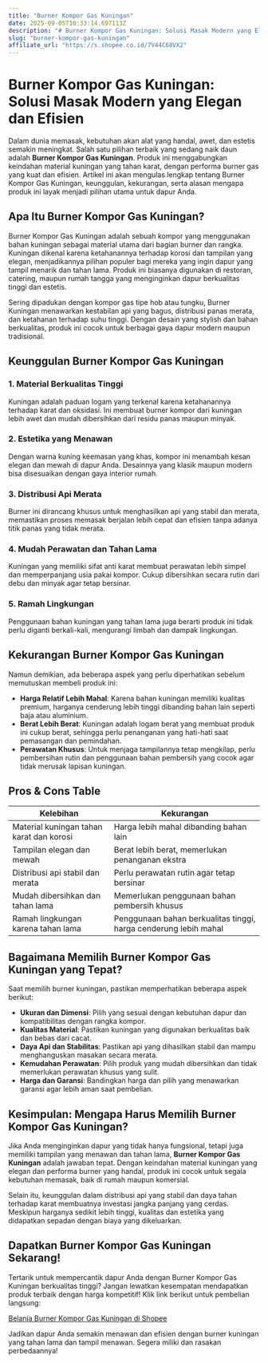 ```yaml
---
title: "Burner Kompor Gas Kuningan"
date: 2025-09-05T10:33:14.697113Z
description: "# Burner Kompor Gas Kuningan: Solusi Masak Modern yang Elegan dan Efisien..."
slug: "burner-kompor-gas-kuningan"
affiliate_url: "https://s.shopee.co.id/7V44C68VX2"
---
```

# Burner Kompor Gas Kuningan: Solusi Masak Modern yang Elegan dan Efisien

Dalam dunia memasak, kebutuhan akan alat yang handal, awet, dan estetis semakin meningkat. Salah satu pilihan terbaik yang sedang naik daun adalah **Burner Kompor Gas Kuningan**. Produk ini menggabungkan keindahan material kuningan yang tahan karat, dengan performa burner gas yang kuat dan efisien. Artikel ini akan mengulas lengkap tentang Burner Kompor Gas Kuningan, keunggulan, kekurangan, serta alasan mengapa produk ini layak menjadi pilihan utama untuk dapur Anda.

## Apa Itu Burner Kompor Gas Kuningan?

Burner Kompor Gas Kuningan adalah sebuah kompor yang menggunakan bahan kuningan sebagai material utama dari bagian burner dan rangka. Kuningan dikenal karena ketahanannya terhadap korosi dan tampilan yang elegan, menjadikannya pilihan populer bagi mereka yang ingin dapur yang tampil menarik dan tahan lama. Produk ini biasanya digunakan di restoran, catering, maupun rumah tangga yang menginginkan dapur berkualitas tinggi dan estetis.

Sering dipadukan dengan kompor gas tipe hob atau tungku, Burner Kuningan menawarkan kestabilan api yang bagus, distribusi panas merata, dan ketahanan terhadap suhu tinggi. Dengan desain yang stylish dan bahan berkualitas, produk ini cocok untuk berbagai gaya dapur modern maupun tradisional.

## Keunggulan Burner Kompor Gas Kuningan

### 1. Material Berkualitas Tinggi
Kuningan adalah paduan logam yang terkenal karena ketahanannya terhadap karat dan oksidasi. Ini membuat burner kompor dari kuningan lebih awet dan mudah dibersihkan dari residu panas maupun minyak.

### 2. Estetika yang Menawan
Dengan warna kuning keemasan yang khas, kompor ini menambah kesan elegan dan mewah di dapur Anda. Desainnya yang klasik maupun modern bisa disesuaikan dengan gaya interior rumah.

### 3. Distribusi Api Merata
Burner ini dirancang khusus untuk menghasilkan api yang stabil dan merata, memastikan proses memasak berjalan lebih cepat dan efisien tanpa adanya titik panas yang tidak merata.

### 4. Mudah Perawatan dan Tahan Lama
Kuningan yang memiliki sifat anti karat membuat perawatan lebih simpel dan memperpanjang usia pakai kompor. Cukup dibersihkan secara rutin dari debu dan minyak agar tetap bersinar.

### 5. Ramah Lingkungan
Penggunaan bahan kuningan yang tahan lama juga berarti produk ini tidak perlu diganti berkali-kali, mengurangi limbah dan dampak lingkungan.

## Kekurangan Burner Kompor Gas Kuningan

Namun demikian, ada beberapa aspek yang perlu diperhatikan sebelum memutuskan membeli produk ini:

- **Harga Relatif Lebih Mahal**: Karena bahan kuningan memiliki kualitas premium, harganya cenderung lebih tinggi dibanding bahan lain seperti baja atau aluminium.
- **Berat Lebih Berat**: Kuningan adalah logam berat yang membuat produk ini cukup berat, sehingga perlu penanganan yang hati-hati saat pemasangan dan pemindahan.
- **Perawatan Khusus**: Untuk menjaga tampilannya tetap mengkilap, perlu pembersihan rutin dan penggunaan bahan pembersih yang cocok agar tidak merusak lapisan kuningan.

## Pros & Cons Table

| Kelebihan                                    | Kekurangan                                              |
|----------------------------------------------|----------------------------------------------------------|
| Material kuningan tahan karat dan korosi    | Harga lebih mahal dibanding bahan lain                   |
| Tampilan elegan dan mewah                   | Berat lebih berat, memerlukan penanganan ekstra        |
| Distribusi api stabil dan merata           | Perlu perawatan rutin agar tetap bersinar             |
| Mudah dibersihkan dan tahan lama            | Memerlukan penggunaan bahan pembersih khusus          |
| Ramah lingkungan karena tahan lama         | Penggunaan bahan berkualitas tinggi, harga cenderung lebih mahal |

## Bagaimana Memilih Burner Kompor Gas Kuningan yang Tepat?

Saat memilih burner kuningan, pastikan memperhatikan beberapa aspek berikut:

- **Ukuran dan Dimensi**: Pilih yang sesuai dengan kebutuhan dapur dan kompatibilitas dengan rangka kompor.
- **Kualitas Material**: Pastikan kuningan yang digunakan berkualitas baik dan bebas dari cacat.
- **Daya Api dan Stabilitas**: Pastikan api yang dihasilkan stabil dan mampu menghanguskan masakan secara merata.
- **Kemudahan Perawatan**: Pilih produk yang mudah dibersihkan dan tidak memerlukan perawatan khusus yang sulit.
- **Harga dan Garansi**: Bandingkan harga dan pilih yang menawarkan garansi agar lebih aman saat pembelian.

## Kesimpulan: Mengapa Harus Memilih Burner Kompor Gas Kuningan?

Jika Anda menginginkan dapur yang tidak hanya fungsional, tetapi juga memiliki tampilan yang menawan dan tahan lama, **Burner Kompor Gas Kuningan** adalah jawaban tepat. Dengan keindahan material kuningan yang elegan dan performa burner yang handal, produk ini cocok untuk segala kebutuhan memasak, baik di rumah maupun komersial.

Selain itu, keunggulan dalam distribusi api yang stabil dan daya tahan terhadap karat membuatnya investasi jangka panjang yang cerdas. Meskipun harganya sedikit lebih tinggi, kualitas dan estetika yang didapatkan sepadan dengan biaya yang dikeluarkan.

## Dapatkan Burner Kompor Gas Kuningan Sekarang!

Tertarik untuk mempercantik dapur Anda dengan Burner Kompor Gas Kuningan berkualitas tinggi? Jangan lewatkan kesempatan mendapatkan produk terbaik dengan harga kompetitif! Klik link berikut untuk pembelian langsung:

[Belanja Burner Kompor Gas Kuningan di Shopee](https://s.shopee.co.id/7V44C68VX2)

Jadikan dapur Anda semakin menawan dan efisien dengan burner kuningan yang tahan lama dan tampil menawan. Segera miliki dan rasakan perbedaannya!